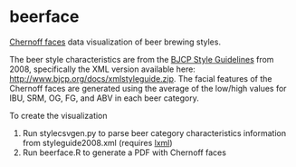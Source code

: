 # beerface
[Chernoff faces](https://en.wikipedia.org/wiki/Chernoff_face) data visualization of beer brewing styles.

The beer style characteristics are from the [BJCP Style Guidelines](http://www.bjcp.org/stylecenter.php) from 2008, 
specifically the XML version available here: http://www.bjcp.org/docs/xmlstyleguide.zip.  The facial features of
the Chernoff faces are generated using the average of the low/high values for IBU, SRM, OG, FG, and ABV in each beer
category.

To create the visualization

1.  Run stylecsvgen.py to parse beer category characteristics information from styleguide2008.xml (requires [lxml](http://lxml.de/))
2.  Run beerface.R to generate a PDF with Chernoff faces
